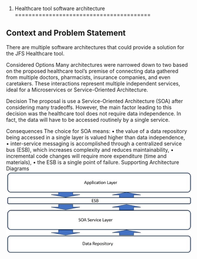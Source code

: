 1. Healthcare tool software architecture
========================================

Context and Problem Statement
-----------------------------
There are multiple software architectures that could provide a solution for the JFS Healthcare tool.

Considered Options
Many architectures were narrowed down to two based on the proposed healthcare tool’s premise of connecting data gathered from multiple doctors, pharmacists, insurance companies, and even caretakers. These interactions represent multiple independent services, ideal for a Microservices or Service-Oriented Architecture. 

Decision
The proposal is use a Service-Oriented Architecture (SOA) after considering many tradeoffs. However, the main factor leading to this decision was the healthcare tool does not require data independence. In fact, the data will have to be accessed routinely by a single service.

Consequences
The choice for SOA means:
•	the value of a data repository being accessed in a single layer is valued higher than data independence,  
•	inter-service messaging is accomplished through a centralized service bus (ESB), which increases complexity and reduces maintainability, 
•	incremental code changes will require more expenditure (time and materials),
•	the ESB is a single point of failure.
Supporting Architecture Diagrams
 ![Alt text](/img/adr1_diag.jpg?raw=true "ADR1")
